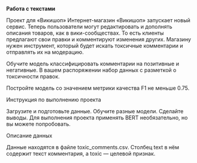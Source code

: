 **Работа с текстами**

Проект для «Викишоп»
Интернет-магазин «Викишоп» запускает новый сервис. Теперь пользователи могут редактировать и дополнять описания товаров, как в вики-сообществах. То есть клиенты предлагают свои правки и комментируют изменения других. Магазину нужен инструмент, который будет искать токсичные комментарии и отправлять их на модерацию.

Обучите модель классифицировать комментарии на позитивные и негативные. В вашем распоряжении набор данных с разметкой о токсичности правок.

Постройте модель со значением метрики качества F1 не меньше 0.75.

Инструкция по выполнению проекта

Загрузите и подготовьте данные.
Обучите разные модели.
Сделайте выводы.
Для выполнения проекта применять BERT необязательно, но вы можете попробовать.

Описание данных

Данные находятся в файле toxic_comments.csv. Столбец text в нём содержит текст комментария, а toxic — целевой признак.
